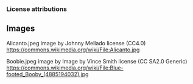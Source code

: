 ### License attributions


## Images
Alicanto.jpeg       image by Johnny Mellado  license (CC4.0)  
                    https://commons.wikimedia.org/wiki/File:Alicanto.jpg

Boobie.jpeg         image by Image by Vince Smith license (CC SA2.0 Generic)  https://commons.wikimedia.org/wiki/File:Blue-footed_Booby_(4885194032).jpg
